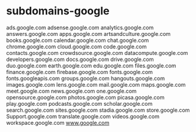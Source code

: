 # subdomains-google

ads.google.com
adsense.google.com
analytics.google.com
answers.google.com
apps.google.com
artsandculture.google.com
books.google.com
calendar.google.com
chat.google.com
chrome.google.com
cloud.google.com
code.google.com
contacts.google.com
crowdsource.google.com
datacompute.google.com
developers.google.com
docs.google.com
drive.google.com
duo.google.com
earth.google.com
edu.google.com
files.google.com
finance.google.com
firebase.google.com
fonts.google.com
fonts.googleapis.com
groups.google.com
hangouts.google.com
images.google.com
lens.google.com
mail.google.com
maps.google.com
meet.google.com
news.google.com
one.google.com
opensource.google.com
photos.google.com
picasa.google.com
play.google.com
podcasts.google.com
scholar.google.com
search.google.com
sites.google.com
stadia.google.com
store.google.com
Support.google.com
translate.google.com
videos.google.com
workspace.google.com
www.google.com
